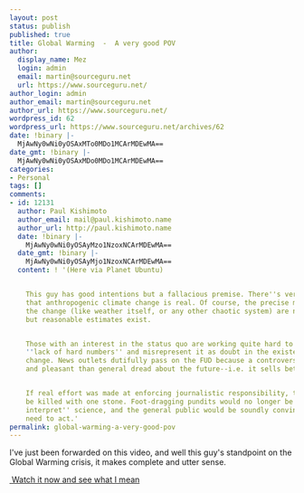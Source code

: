 ```yaml
---
layout: post
status: publish
published: true
title: Global Warming  -  A very good POV
author:
  display_name: Mez
  login: admin
  email: martin@sourceguru.net
  url: https://www.sourceguru.net/
author_login: admin
author_email: martin@sourceguru.net
author_url: https://www.sourceguru.net/
wordpress_id: 62
wordpress_url: https://www.sourceguru.net/archives/62
date: !binary |-
  MjAwNy0wNi0yOSAxMTo0MDo1MCArMDEwMA==
date_gmt: !binary |-
  MjAwNy0wNi0yOSAxMDo0MDo1MCArMDEwMA==
categories:
- Personal
tags: []
comments:
- id: 12131
  author: Paul Kishimoto
  author_email: mail@paul.kishimoto.name
  author_url: http://paul.kishimoto.name
  date: !binary |-
    MjAwNy0wNi0yOSAyMzo1NzoxNCArMDEwMA==
  date_gmt: !binary |-
    MjAwNy0wNi0yOSAyMjo1NzoxNCArMDEwMA==
  content: ! '(Here via Planet Ubuntu)


    This guy has good intentions but a fallacious premise. There''s very little doubt
    that anthropogenic climate change is real. Of course, the precise magnitude of
    the change (like weather itself, or any other chaotic system) are not easily predicted,
    but reasonable estimates exist.


    Those with an interest in the status quo are working quite hard to highlight this
    ''lack of hard numbers'' and misrepresent it as doubt in the existence of climate
    change. News outlets dutifully pass on the FUD because a controversy is more interesting
    and pleasant than general dread about the future--i.e. it sells better.


    If real effort was made at enforcing journalistic responsibility, two birds could
    be killed with one stone. Foot-dragging pundits would no longer be able to ''creatively
    interpret'' science, and the general public would be soundly convinced of the
    need to act.'
permalink: global-warming-a-very-good-pov
---
```

<p>I've just been forwarded on this video, and well this guy's standpoint on the Global Warming crisis, it makes complete and utter sense.</p>
<p><a href="http://www.break.com/index/tough-to-argue.html"> Watch it now and see what I mean</a></p>
